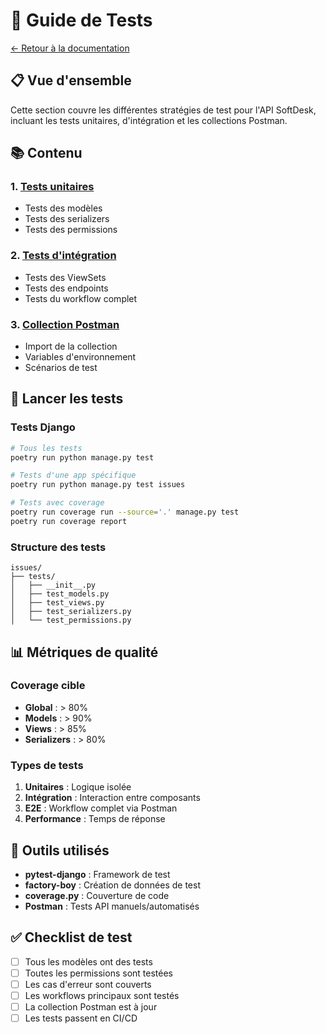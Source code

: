 # 🧪 Guide de Tests

[← Retour à la documentation](../README.md)

## 📋 Vue d'ensemble

Cette section couvre les différentes stratégies de test pour l'API SoftDesk, incluant les tests unitaires, d'intégration et les collections Postman.

## 📚 Contenu

### 1. [Tests unitaires](./tests-unitaires.md)
- Tests des modèles
- Tests des serializers
- Tests des permissions

### 2. [Tests d'intégration](./tests-integration.md)
- Tests des ViewSets
- Tests des endpoints
- Tests du workflow complet

### 3. [Collection Postman](./postman-collection.md)
- Import de la collection
- Variables d'environnement
- Scénarios de test

## 🚀 Lancer les tests

### Tests Django
```bash
# Tous les tests
poetry run python manage.py test

# Tests d'une app spécifique
poetry run python manage.py test issues

# Tests avec coverage
poetry run coverage run --source='.' manage.py test
poetry run coverage report
```

### Structure des tests
```
issues/
├── tests/
│   ├── __init__.py
│   ├── test_models.py
│   ├── test_views.py
│   ├── test_serializers.py
│   └── test_permissions.py
```

## 📊 Métriques de qualité

### Coverage cible
- **Global** : > 80%
- **Models** : > 90%
- **Views** : > 85%
- **Serializers** : > 80%

### Types de tests
1. **Unitaires** : Logique isolée
2. **Intégration** : Interaction entre composants
3. **E2E** : Workflow complet via Postman
4. **Performance** : Temps de réponse

## 🔧 Outils utilisés

- **pytest-django** : Framework de test
- **factory-boy** : Création de données de test
- **coverage.py** : Couverture de code
- **Postman** : Tests API manuels/automatisés

## ✅ Checklist de test

- [ ] Tous les modèles ont des tests
- [ ] Toutes les permissions sont testées
- [ ] Les cas d'erreur sont couverts
- [ ] Les workflows principaux sont testés
- [ ] La collection Postman est à jour
- [ ] Les tests passent en CI/CD
